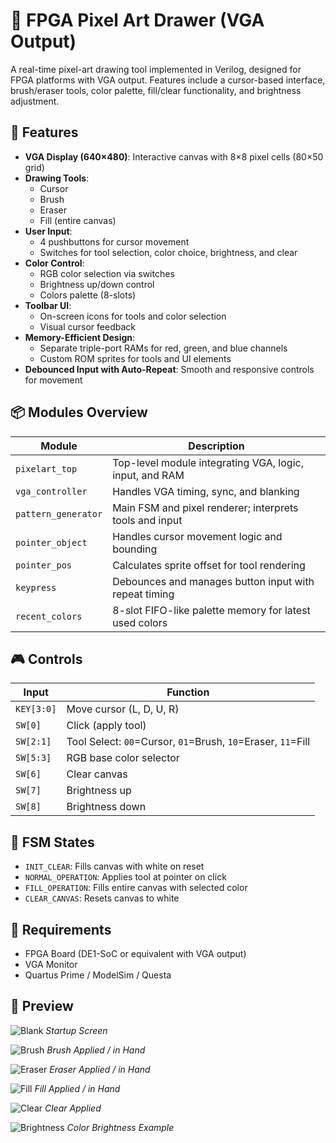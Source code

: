 # 🎨 FPGA Pixel Art Drawer (VGA Output)

A real-time pixel-art drawing tool implemented in Verilog, designed for FPGA platforms with VGA output. Features include a cursor-based interface, brush/eraser tools, color palette, fill/clear functionality, and brightness adjustment.

## 🚀 Features

- **VGA Display (640×480)**: Interactive canvas with 8×8 pixel cells (80×50 grid)
- **Drawing Tools**:  
  - Cursor  
  - Brush  
  - Eraser  
  - Fill (entire canvas)  
- **User Input**:  
  - 4 pushbuttons for cursor movement  
  - Switches for tool selection, color choice, brightness, and clear  
- **Color Control**:  
  - RGB color selection via switches  
  - Brightness up/down control  
  - Colors palette (8-slots)  
- **Toolbar UI**:  
  - On-screen icons for tools and color selection  
  - Visual cursor feedback  
- **Memory-Efficient Design**:  
  - Separate triple-port RAMs for red, green, and blue channels  
  - Custom ROM sprites for tools and UI elements  
- **Debounced Input with Auto-Repeat**: Smooth and responsive controls for movement

## 📦 Modules Overview

| Module | Description |
|--------|-------------|
| `pixelart_top` | Top-level module integrating VGA, logic, input, and RAM |
| `vga_controller` | Handles VGA timing, sync, and blanking |
| `pattern_generator` | Main FSM and pixel renderer; interprets tools and input |
| `pointer_object` | Handles cursor movement logic and bounding |
| `pointer_pos` | Calculates sprite offset for tool rendering |
| `keypress` | Debounces and manages button input with repeat timing |
| `recent_colors` | 8-slot FIFO-like palette memory for latest used colors |

## 🎮 Controls

| Input | Function |
|-------|----------|
| `KEY[3:0]` | Move cursor (L, D, U, R) |
| `SW[0]` | Click (apply tool) |
| `SW[2:1]` | Tool Select: `00`=Cursor, `01`=Brush, `10`=Eraser, `11`=Fill |
| `SW[5:3]` | RGB base color selector |
| `SW[6]` | Clear canvas |
| `SW[7]` | Brightness up |
| `SW[8]` | Brightness down |

## 🧠 FSM States

- `INIT_CLEAR`: Fills canvas with white on reset
- `NORMAL_OPERATION`: Applies tool at pointer on click
- `FILL_OPERATION`: Fills entire canvas with selected color
- `CLEAR_CANVAS`: Resets canvas to white

## 🧩 Requirements

- FPGA Board (DE1-SoC or equivalent with VGA output)
- VGA Monitor
- Quartus Prime / ModelSim / Questa

## 📸 Preview  
![Blank](Images/Blank.jpg)
*Startup Screen*

![Brush](Images/Brush.jpg)
*Brush Applied / in Hand*

![Eraser](Images/Eraser.jpg)
*Eraser Applied / in Hand*

![Fill](Images/Fill.jpg)
*Fill Applied / in Hand*

![Clear](Images/Clear.jpg)
*Clear Applied*

![Brightness](Images/Brightness.jpg)
*Color Brightness Example*
